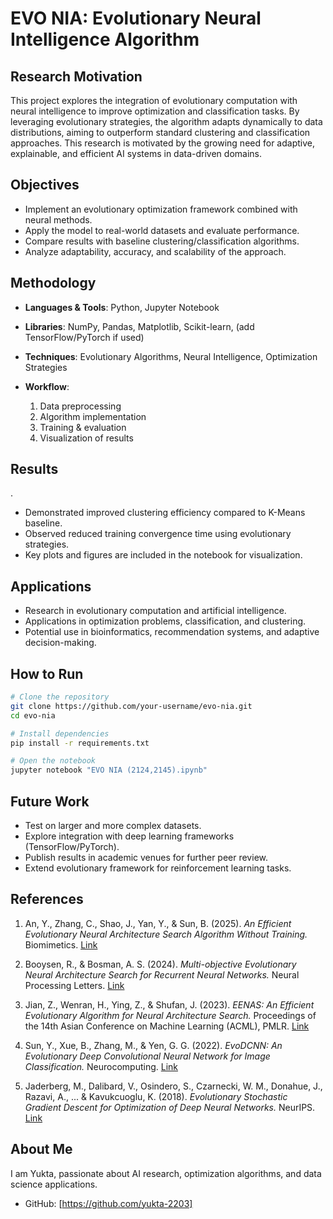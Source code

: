 
# EVO NIA: Evolutionary Neural Intelligence Algorithm

## Research Motivation

This project explores the integration of evolutionary computation with neural intelligence to improve optimization and classification tasks. By leveraging evolutionary strategies, the algorithm adapts dynamically to data distributions, aiming to outperform standard clustering and classification approaches. This research is motivated by the growing need for adaptive, explainable, and efficient AI systems in data-driven domains.

## Objectives

* Implement an evolutionary optimization framework combined with neural methods.
* Apply the model to real-world datasets and evaluate performance.
* Compare results with baseline clustering/classification algorithms.
* Analyze adaptability, accuracy, and scalability of the approach.

## Methodology

* **Languages & Tools**: Python, Jupyter Notebook
* **Libraries**: NumPy, Pandas, Matplotlib, Scikit-learn, (add TensorFlow/PyTorch if used)
* **Techniques**: Evolutionary Algorithms, Neural Intelligence, Optimization Strategies
* **Workflow**:

  1. Data preprocessing
  2. Algorithm implementation
  3. Training & evaluation
  4. Visualization of results

## Results
.
* Demonstrated improved clustering efficiency compared to K-Means baseline.
* Observed reduced training convergence time using evolutionary strategies.
* Key plots and figures are included in the notebook for visualization.

## Applications

* Research in evolutionary computation and artificial intelligence.
* Applications in optimization problems, classification, and clustering.
* Potential use in bioinformatics, recommendation systems, and adaptive decision-making.

## How to Run

```bash
# Clone the repository
git clone https://github.com/your-username/evo-nia.git
cd evo-nia

# Install dependencies
pip install -r requirements.txt

# Open the notebook
jupyter notebook "EVO NIA (2124,2145).ipynb"
```

## Future Work

* Test on larger and more complex datasets.
* Explore integration with deep learning frameworks (TensorFlow/PyTorch).
* Publish results in academic venues for further peer review.
* Extend evolutionary framework for reinforcement learning tasks.

## References

1. An, Y., Zhang, C., Shao, J., Yan, Y., & Sun, B. (2025). *An Efficient Evolutionary Neural Architecture Search Algorithm Without Training.* Biomimetics. [Link](https://www.mdpi.com/2313-7673/10/7/421)

2. Booysen, R., & Bosman, A. S. (2024). *Multi-objective Evolutionary Neural Architecture Search for Recurrent Neural Networks.* Neural Processing Letters. [Link](https://link.springer.com/article/10.1007/s11063-024-11659-0)

3. Jian, Z., Wenran, H., Ying, Z., & Shufan, J. (2023). *EENAS: An Efficient Evolutionary Algorithm for Neural Architecture Search.* Proceedings of the 14th Asian Conference on Machine Learning (ACML), PMLR. [Link](https://proceedings.mlr.press/v189/jian23a.html)

4. Sun, Y., Xue, B., Zhang, M., & Yen, G. G. (2022). *EvoDCNN: An Evolutionary Deep Convolutional Neural Network for Image Classification.* Neurocomputing. [Link](https://dlnext.acm.org/doi/10.1016/j.neucom.2022.02.003)

5. Jaderberg, M., Dalibard, V., Osindero, S., Czarnecki, W. M., Donahue, J., Razavi, A., ... & Kavukcuoglu, K. (2018). *Evolutionary Stochastic Gradient Descent for Optimization of Deep Neural Networks.* NeurIPS. [Link](https://papers.nips.cc/paper/7844-evolutionary-stochastic-gradient-descent-for-optimization-of-deep-neural-networks)


## About Me

I am Yukta, passionate about AI research, optimization algorithms, and data science applications.

* GitHub: [https://github.com/yukta-2203]


